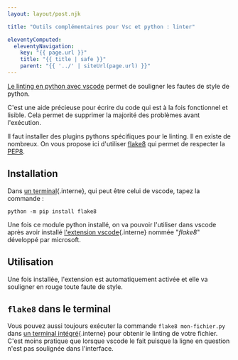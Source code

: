 ```yaml
---
layout: layout/post.njk

title: "Outils complémentaires pour Vsc et python : linter"

eleventyComputed:
  eleventyNavigation:
    key: "{{ page.url }}"
    title: "{{ title | safe }}"
    parent: "{{ '../' | siteUrl(page.url) }}"
---
```


<!-- début résumé -->

[Le linting en python avec vscode](https://code.visualstudio.com/docs/python/linting) permet de souligner les fautes de style de python.

C'est une aide précieuse pour écrire du code qui est à la fois fonctionnel et lisible. Cela permet de supprimer la majorité des problèmes avant l'exécution.

<!-- fin résumé -->

Il faut installer des plugins pythons spécifiques pour le linting. Il en existe de nombreux. On vous propose ici d'utiliser [flake8](https://flake8.pycqa.org/en/latest/) qui permet de respecter la [PEP8](https://www.python.org/dev/peps/pep-0008/).

## <span id="installation-flake8"></span> Installation

Dans [un terminal](../../../../ordinateur-développement/terminal){.interne}, qui peut être celui de vscode, tapez la commande :

```shell
python -m pip install flake8
```

Une fois ce module python installé, on va pouvoir l'utiliser dans vscode après avoir installé [l'extension vscode](../../../prise-en-main#extensions){.interne} nommée "*flake8*" développé par microsoft.

## Utilisation

Une fois installée, l'extension est automatiquement activée et elle va souligner en rouge toute faute de  style.

## `flake8` dans le terminal

Vous pouvez aussi toujours exécuter la commande `flake8 mon-fichier.py` dans [un terminal intégré](../../../terminal#terminal-intégré){.interne} pour obtenir le linting de votre fichier. C'est moins pratique que lorsque vscode le fait puisque la ligne en question n'est pas soulignée dans l'interface.
